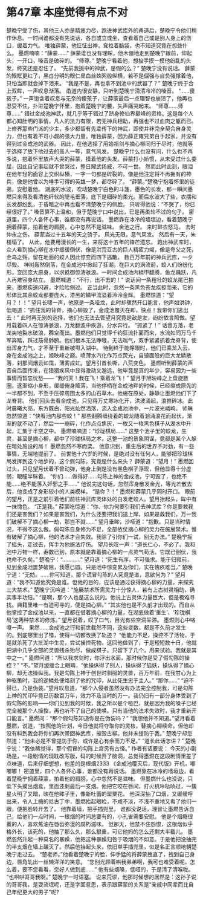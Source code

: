# 第47章 本座觉得有点不对
楚晚宁受了伤，其他三人亦是精疲力尽，跑进神武库外的甬道后，楚晚宁令他们稍作休息。一时间谁都没有先说话，各自或立或坐，查看着自己或是别人身上的伤口，缓着力气。
唯独薛蒙，他怔怔出神，耷拉着脑袋，也不知道究竟在想些什么。
墨燃喃喃：“薛蒙……”
薛蒙谁也没有理睬，他木僵地走到楚晚宁跟前，仰起头，一开口，嗓音是破碎的。
“师尊。”
楚晚宁看着他，想抬手摸一摸他纷乱的头发，终究还是忍住了。
“先前我挑中的神武，是假的么？”
楚晚宁没有说话。
薛蒙的眼眶更红了，黑白分明的眼仁里血丝蛛网般纵横，若不是倔强与自负强撑着他，只怕当即就会掉下泪来。
“我是不是，再也拿不到池中的武器了？”
楚晚宁终于合上双眸，一声叹息渐落。
甬道内很安静，只听到楚晚宁清清冷冷的嗓音。
“……傻孩子。”
一声饱含着叹息与无奈的傻孩子，让薛蒙最后一点理智也崩溃了，他再也忍受不住，扑进楚晚宁怀里，抱着楚晚宁的腰，失声痛哭起来。
“师尊……师尊……”
错过金成池神武，就几乎等于错过了跻身修仙界巅峰的资格。这是每个人都心知肚明的事情，凡人的法力有限，若无神兵相助，再强也不过血肉之躯而已。
上修界那些门派的少主，多少都留有先辈传下的神武，即使并非完全契合自身灵力，但也有着不可小觑的强大力量。唯独薛蒙，因为薛正雍兄弟白手起家，并没有得到过金成池的武器。
因此，在他选择了用始祖剑与摘心柳同归于尽时，他就等于选择了放下他过去的高人一等，意气风发。
楚晚宁什么也没有问，什么也不再多说，抱着怀里放声大哭的薛蒙，摸着他的头发。薛蒙打小娇惯，从未受过什么委屈，因此自记事起就不曾哭过，整日耀武扬威，不可一世。
然而此时此刻，眼泪在他年轻的面容上交织纵横，一字一句都是碎裂的，像是他注定将不再拥有的神兵，像是他曾以为唾手可得的英雄一梦，都尽碎了。
“薛蒙。”楚晚宁抱着怀里的徒弟，安慰着他。
湖底的水波，吹动楚晚宁白色的斗篷，墨色的长发，那一瞬间墨燃只来得及看清他纤软的睫毛垂落，底下是细碎的柔光。而后水波大了些，衣摆和长发都纷乱，于昏暗之中再也看不清楚晚宁的侧脸。
只听得他说：“不哭了，你已经很好了。”
嗓音算不上温和，但于楚晚宁口中说出，已是再柔软不过的句子。
密道里，四个人各怀心事，谁都没有再说话。
墨燃靠在冰冷的墙垣边，看着楚晚宁拥着薛蒙，拍着他的肩膀，心中忽然不是滋味。
金池之行。
来时鲜衣怒马。
去时仲永之伤。
薛蒙当过十五年的天之骄子。
风光无限，意气风发。
然后有一天，朱楼塌了。
从此，他要用漫长的一生，来将这十五年的锋芒遗忘。
跑出神武库时，众人看到摘心柳在水中缓缓倒伏，像是洪荒亘古的巨人精疲力竭，像是夸父之死，金乌之殇。留在地面的蛟人因此惊变而四下逃散。
数百万年前的神兵武库，一夕尽毁。
神树轰然倒落，在金成池中掀起了狂潮，在巨大的涡流前，蛟人们纷纷化形，变回庞大原身，以求抵御惊涛骇浪。一时间金成池内鳞甲翻腾，鱼龙踊跃，凡人再难容身站立。
墨燃喊道：“不行，出不去的！”
说话间一条粗壮的蛟龙尾巴拍来，墨燃疾速闪避，才险险侧过。
正当此时，忽然一条黑色苍龙疾掠而来，它的形体比其余蛟龙都要庞大，漆黑的鳞甲流溢着泠泠金辉。
墨燃惊道：“望月？！！”
望月长啸一声，他原是一条哑龙，此时却骤然开口能言，他声如洪钟，低喝道：“抓住我的背脊，摘心柳毁了，金成池覆灭在即，快点！我带你们逃出去！”
此时再无别的选择，他们也无法去管望月究竟是敌是友，纷纷依言照做。望月载着四人在惊涛骇浪，万龙翻波中疾游，分水奔行。
“抓紧了！”
话音方落，老龙突地裂水破浪，腾空而出。墨燃他们只觉得千钧狂流扑面而来，水流如同万马千军奔踏，踩过筋骨肺腑。他们根本无法睁眼，无法喘气，双手紧紧抓着龙脊背，使出浑身力气，才不至于重新被甩入湖中。
待到终于能睁眼时，他们已乘龙入云，身在金成池之上，旭映峰之巅。喷薄水汽化作万点荧光，自镜面般的巨大龙鳞散落，刹那间烟云如霭，薄雾成虹。望月引首长嘶，八荒变色。
墨燃听到薛蒙的声音自后面传来，在猎猎疾风中显得激动又邈远，他毕竟是真的年少，容易因为一些事情而暂忘忧愁——
“我的天！我在飞！乘着龙飞！”
望月于旭映峰之上盘旋数圈，逐渐缩小身形，缓缓俯身降落，当他停栖在金成池畔的时候，已经缩成原先的一半都不到，不至于压碎周围太多的山石草木。他蜷在原处，静静让墨燃他们下了龙脊背。
他们回头去看金成池，只见得万丈寒冰化开，洪波涌起，浪推碎冰。此时晨曦大亮，东方既白，阳光灿然洒落，流入金成池池中，一片波光嶙峋。
师昧忽然惊道：“快看池内那些蛟！”
那些翻腾缠绕着的蛟龙随着汹涌浪花而起伏，渐渐的就不动了，然后一一崩碎，化作点点焦灰，一枚又一枚黑色棋子从湖水中升起，汇集于半空之中。
墨燃喃喃道：“珍珑棋局……”
这整个池子里的蛟龙，生灵，甚至是摘心柳，都中了珍珑棋局之术，这整一池的景象阴谋，竟都是某个人躲在暗处施设的局！
墨燃忽然不寒而栗。
他意识到，重生后的世界不对劲，有一些事情，无端地提前了。
前世他十六岁的时候，是绝对没有任何人，能够把珍珑棋局发挥到这个地步的，这个假勾陈，究竟是什么来头？
薛蒙道：“望月！”
墨燃回过头，只见望月伏着不曾动弹，他身上倒是没有黑色棋子浮现，但他显得十分虚弱，眼瞳半眯着。
“你们……做得好……勾陈上神的金成池，宁可毁了，也绝不能……绝不能落入奸邪之手……”
他说完这句话，忽然浑身散发金光，等光芒散去后，他变成了身形较小的人类模样。
“是你？！”
墨燃和薛蒙几乎同时开口。
眼前的望月，正是之前引着他们前往神武库灵体处的白发老蛟人。望月抬起头，眸中有一抹愧色。
“正是我。”
薛蒙吃惊道：“你、你为何要引我们去神武库？你是要救我们还是害我们？如果是害我们，为什么还要把我们送上岸，如果是救我们，万一我们破解不了摘心柳一劫，那岂不就……”
望月垂眸，沙哑道：“抱歉。只是当时情况，不得不这么做。假勾陈自身修为不足，全部依仗摘心柳的灵力在施展禁术。惟有破解了摘心柳，他的法术才会失效。我除了引你们一试，别无办法。”
楚晚宁摇了摇头，走过去，挥手为他施法疗伤。
望月长叹一声：“道长仁心，不必了。我和池中万物一样，寿数已到，原本就是靠着摘心柳的一点灵气苟活。它既已倒伏，我也命不久矣。”
楚晚宁：“…………”
望月道：“死生有序，不可强求。能于归寂前，见到金成池噩梦破除，我愿已圆。只是池中惊变累及你们，实在愧疚难当。”
楚晚宁道：“无妨。……你可知道，那个谎冒勾陈的人究竟是谁，意欲何为？”
望月道：“我不知道他究竟是谁。但他的目的，应该是通过获得摘心柳的力量，来探究三大禁术。”
楚晚宁沉吟道：“施展禁术所需灵力十分惊人，若有上古树灵相助，确实事半功倍。”
“是啊，那个人也是这么说的。他说上古灵体力量巨大，但是极难寻找。典籍里唯一有迹可寻的，便是摘心柳。”
“其实他也是不久前才出现的。而自从他掌控了金成池以来，一直都在借着摘心柳的力量，在湖底做着‘重生’、‘珍珑棋局’这两种禁术的修炼。”
望月说着，叹了口气，目光有些空洞呆滞。
墨燃则心中咯噔一声。
果然……金成池之行和前世截然不同，这些变数，都是不久前才发生的。到底哪里出了错，使得一切都改换了轨迹？
“他能力不足，操控不了活物，于是就杀死了大批湖中生灵，尝试操控死物。这回他做到了，于是短短数十日，他就把湖中几乎全部的灵兽残杀殆尽，做成棋子。只留下了几个，用来试验。我就是其中之一。”
墨燃问道：“所以我求剑时，你浮出水面，那时候你是受了假勾陈的操控？”
“不。”望月缓缓合上眼睛，“他操纵得了别人，操纵得了狐妖，操纵得了摘心柳，却无法操纵我。我是勾陈上神于创世时驯服的灵兽，百万年前，在我甘心为上神驱策时，我的逆鳞处便烙刻了他的咒印，从此死生忠于主人。”
“那你……”
“迫不得已，乃是伪装。”望月叹息道，“那个入侵者虽然没有办法完全控制我，可是勾陈上神的咒印毕竟已历数百万年，效力不及当时的万一。我仍旧有一部分身体受到了假勾陈的影响——你们见到我的时候，我之所以是个哑巴，就是因为我的嗓子已经完全被那个人操控，再也听不了自己的使唤。只有当他的法术失效时，我才重新开口能言。”
墨燃问：“那个假勾陈知道你是在伪装吗？”
“我想他并不知道。”望月看着墨燃，说道，“按照他的计划，今日他就将夺取你的灵核，替摘心柳续命。但他却没有料到我会将你们再次带回神武库，摧毁古柳。他并未提防于我。”
楚晚宁却忽然道：“他未必是不曾提防于你，或许是心有余而力不足。”
“道长此话怎讲？”
楚晚宁说：“我依稀觉得，那个假冒的勾陈上宫另有古怪。”
作者有话要说：
今天的小剧场是，一段剧情的现耽改写版，码的时候开了脑洞，总觉得墨燃在这段剧情里差了点味道，后来仔细想想，他差的是根烟2333
《金成池覆灭后，现代版》开机，嘟嘟嘟！
密道里，四个人各怀心事，谁都没有再说话。
墨燃靠在冰冷的墙垣边，看着楚晚宁拥着薛蒙，拍着他的肩膀，心中忽然不是滋味。
但墨燃什么也没说，只低下头摸出烟盒，里面还剩最后一支烟。他把它咬在唇间，打火机咔哒响过，一簇星火明了又暗，映在他眸子里，像新吐蕾的罂粟花。
他深深抽了口烟，又缓缓呼出来，令人上瘾的尼古丁中，墨燃抬起眼睑，不咸不淡，不浅不重地又看了他们一眼，便把脸转开去了。
他靠着墙，把手插兜里。
谁都没说话，理智让墨燃告诉自己，给他们一点时间，一根烟的时间总要有的，小孔雀需要安慰。
他是个烟瘾很重的人，喜欢焦油在唇齿弥漫的腐朽滋味。
但那天，他禁不住怨恨，这根烟似乎格外长，该死的，他抽了那么久，那么狠重，可它他妈的怎么还剩大半截儿。
墨燃忽然升起一种莫名的暴躁，他把这种暴躁归咎于吸烟的不如意。于是他把没抽完的半支烟在墙上碾灭了。然后他抬起头来，依旧单手插兜里，似是名正言顺地朝楚晚宁走过去。
“楚老师。”他看着楚晚宁的脸，伸手猛的将薛蒙拽直了，拽到自己身边，唇角轧出一丝懒洋洋的笑意。
“您别光顾着哄我弟弟啊，我可也难受着呢。怎么着，要不您看看，您好人做到底……”
他有些烟嗓，低哑的，于是清了清喉咙。
“也哄哄哥哥我啊。”
楚晚宁一时语塞。
说来荒谬，他那时候想的居然是：这孙子说的哥哥我，是耍流氓呢，还是字面意思，表示跟薛蒙的关系是“亲戚中同辈而比自己年纪更大的男子”呢?
